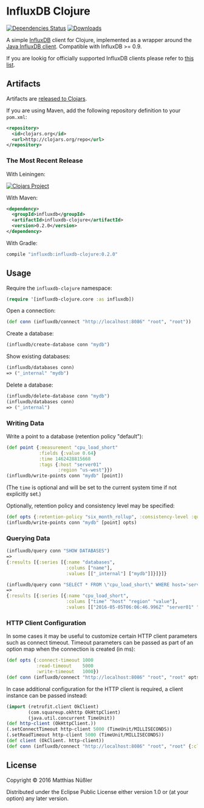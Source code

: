 # InfluxDB Clojure

[![Dependencies Status][depstatus-badge]][jarkeeper]
[![Downloads][dl-badge]][jarkeeper]

A simple [InfluxDB][influxdb] client for Clojure, implemented as a
wrapper around the [Java InfluxDB client][influxdb-java]. Compatible
with InfluxDB >= 0.9.

If you are lookig for officially supported InfluxDB clients please
refer to [this list][clients].

## Artifacts

Artifacts are [released to Clojars][clojars].

If you are using Maven, add the following repository definition to your `pom.xml`:

```xml
<repository>
  <id>clojars.org</id>
  <url>http://clojars.org/repo</url>
</repository>
```

### The Most Recent Release

With Leiningen:

[![Clojars Project][clojars-latest-badge]][clojars]

With Maven:

```xml
<dependency>
  <groupId>influxdb</groupId>
  <artifactId>influxdb-clojure</artifactId>
  <version>0.2.0</version>
</dependency>
```

With Gradle:

```groovy
compile "influxdb:influxdb-clojure:0.2.0"
```

## Usage

Require the `influxdb-clojure` namespace:

```clj
(require '[influxdb-clojure.core :as influxdb])
```

Open a connection:

```clj
(def conn (influxdb/connect "http://localhost:8086" "root", "root"))
```

Create a database:

```clj
(influxdb/create-database conn "mydb")
```

Show existing databases:

```clj
(influxdb/databases conn)
=> ("_internal" "mydb")
```

Delete a database:

```clj
(influxdb/delete-database conn "mydb")
(influxdb/databases conn)
=> ("_internal")
```

### Writing Data

Write a point to a database (retention policy "default"):

```clj
(def point {:measurement "cpu_load_short"
            :fields {:value 0.64}
            :time 1462428815668
            :tags {:host "server01"
                   :region "us-west"}})
(influxdb/write-points conn "mydb" [point])
```

(The `time` is optional and will be set to the current system time if
not explicitly set.)

Optionally, retention policy and consistency level may be specified:

```clj
(def opts {:retention-policy "six_month_rollup", :consistency-level :quorum})
(influxdb/write-points conn "mydb" [point] opts)
```

### Querying Data

```clj
(influxdb/query conn "SHOW DATABASES")
=>
{:results [{:series [{:name "databases",
                      :colums ["name"],
                      :values [["_internal"] ["mydb"]]}]}]}
```

```clj
(influxdb/query conn "SELECT * FROM \"cpu_load_short\" WHERE host='server01'" "mydb")
=>
{:results [{:series [{:name "cpu_load_short",
                      :colums ["time" "host" "region" "value"],
                      :values [["2016-05-05T06:06:46.996Z" "server01" "us-west" 0.64]]}]}]}
```

### HTTP Client Configuration

In some cases it may be useful to customize certain HTTP client
parameters such as connect timeout. Timeout parameters can be passed
as part of an option map when the connection is created (in ms):

```clj
(def opts {:connect-timeout 1000
           :read-timeout    5000
           :write-timeout   1000})
(def conn (influxdb/connect "http://localhost:8086" "root", "root" opts))
```

In case additional configuration for the HTTP client is required, a
client instance can be passed instead:

```clj
(import (retrofit.client OkClient)
        (com.squareup.okhttp OkHttpClient)
        (java.util.concurrent TimeUnit))
(def http-client (OkHttpClient.))
(.setConnectTimeout http-client 5000 (TimeUnit/MILLISECONDS))
(.setReadTimeout http-client 5000 (TimeUnit/MILLISECONDS))
(def client (OkClient. http-client))
(def conn (influxdb/connect "http://localhost:8086" "root", "root" {:client client}))
```

## License

Copyright © 2016 Matthias Nüßler

Distributed under the Eclipse Public License either version 1.0 or (at
your option) any later version.

[clients]: https://docs.influxdata.com/influxdb/v0.12/clients/api/
[clojars]: https://clojars.org/influxdb/influxdb-clojure
[influxdb]: https://influxdata.com/time-series-platform/influxdb/
[influxdb-java]: https://github.com/influxdata/influxdb-java
[jarkeeper]: https://jarkeeper.com/mnuessler/influxdb-clojure

[depstatus-badge]: https://jarkeeper.com/mnuessler/influxdb-clojure/status.svg
[dl-badge]: https://jarkeeper.com/mnuessler/influxdb-clojure/downloads.svg
[clojars-latest-badge]: http://clojars.org/influxdb/influxdb-clojure/latest-version.svg
